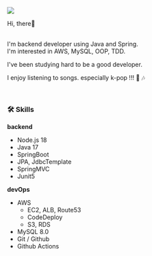 <img src="https://capsule-render.vercel.app/api?type=waving&color=auto&height=200&section=header&text=Kyeong's%20GitHub%20🏡&fontSize=60&animation=fadeIn&fontAlignY=38&descAlignY=51&descAlign=62"/>

Hi, there👋

<br>I'm backend developer using Java and Spring.
<br>I'm interested in AWS, MySQL, OOP, TDD.

I've been studying hard to be a good developer.

I enjoy listening to songs. especially k-pop !!! 🎤 🎶

<br>


### 🛠️ Skills

**backend**

- Node.js 18
- Java 17
- SpringBoot
- JPA, JdbcTemplate
- SpringMVC
- Junit5

**devOps**

- AWS
    - EC2, ALB, Route53
    - CodeDeploy
    - S3, RDS
- MySQL 8.0
- Git / Github
- Github Actions


